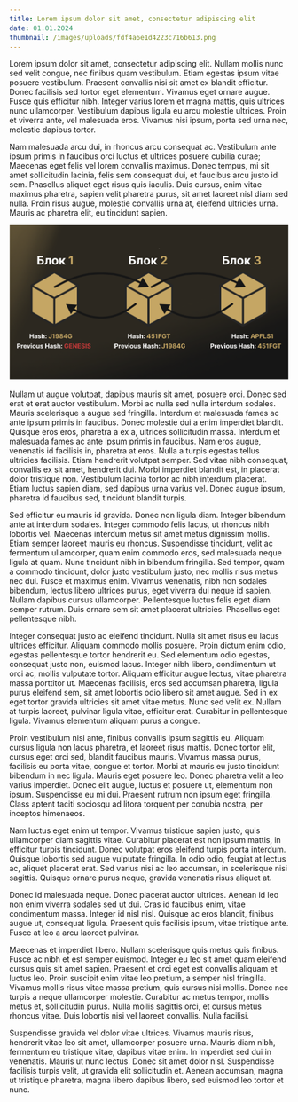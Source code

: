 ```yaml
---
title: Lorem ipsum dolor sit amet, consectetur adipiscing elit
date: 01.01.2024
thumbnail: /images/uploads/fdf4a6e1d4223c716b613.png
---
```

Lorem ipsum dolor sit amet, consectetur adipiscing elit. Nullam mollis nunc sed velit congue, nec finibus quam vestibulum. Etiam egestas ipsum vitae posuere vestibulum. Praesent convallis nisi sit amet ex blandit efficitur. Donec facilisis sed tortor eget elementum. Vivamus eget ornare augue. Fusce quis efficitur nibh. Integer varius lorem et magna mattis, quis ultrices nunc ullamcorper. Vestibulum dapibus ligula eu arcu molestie ultrices. Proin et viverra ante, vel malesuada eros. Vivamus nisi ipsum, porta sed urna nec, molestie dapibus tortor.

Nam malesuada arcu dui, in rhoncus arcu consequat ac. Vestibulum ante ipsum primis in faucibus orci luctus et ultrices posuere cubilia curae; Maecenas eget felis vel lorem convallis maximus. Donec tempus, mi sit amet sollicitudin lacinia, felis sem consequat dui, et faucibus arcu justo id sem. Phasellus aliquet eget risus quis iaculis. Duis cursus, enim vitae maximus pharetra, sapien velit pharetra purus, sit amet laoreet nisl diam sed nulla. Proin risus augue, molestie convallis urna at, eleifend ultricies urna. Mauris ac pharetra elit, eu tincidunt sapien.

![Blockchain scheme](/images/uploads/fdf4a6e1d4223c716b613.png "Blockchain scheme")

Nullam ut augue volutpat, dapibus mauris sit amet, posuere orci. Donec sed erat et erat auctor vestibulum. Morbi ac nulla sed nulla interdum sodales. Mauris scelerisque a augue sed fringilla. Interdum et malesuada fames ac ante ipsum primis in faucibus. Donec molestie dui a enim imperdiet blandit. Quisque eros eros, pharetra a ex a, ultrices sollicitudin massa. Interdum et malesuada fames ac ante ipsum primis in faucibus. Nam eros augue, venenatis id facilisis in, pharetra at eros. Nulla a turpis egestas tellus ultricies facilisis. Etiam hendrerit volutpat semper. Sed vitae nibh consequat, convallis ex sit amet, hendrerit dui. Morbi imperdiet blandit est, in placerat dolor tristique non. Vestibulum lacinia tortor ac nibh interdum placerat. Etiam luctus sapien diam, sed dapibus urna varius vel. Donec augue ipsum, pharetra id faucibus sed, tincidunt blandit turpis.

Sed efficitur eu mauris id gravida. Donec non ligula diam. Integer bibendum ante at interdum sodales. Integer commodo felis lacus, ut rhoncus nibh lobortis vel. Maecenas interdum metus sit amet metus dignissim mollis. Etiam semper laoreet mauris eu rhoncus. Suspendisse tincidunt, velit ac fermentum ullamcorper, quam enim commodo eros, sed malesuada neque ligula at quam. Nunc tincidunt nibh in bibendum fringilla. Sed tempor, quam a commodo tincidunt, dolor justo vestibulum justo, nec mollis risus metus nec dui. Fusce et maximus enim. Vivamus venenatis, nibh non sodales bibendum, lectus libero ultrices purus, eget viverra dui neque id sapien. Nullam dapibus cursus ullamcorper. Pellentesque luctus felis eget diam semper rutrum. Duis ornare sem sit amet placerat ultricies. Phasellus eget pellentesque nibh.

Integer consequat justo ac eleifend tincidunt. Nulla sit amet risus eu lacus ultrices efficitur. Aliquam commodo mollis posuere. Proin dictum enim odio, egestas pellentesque tortor hendrerit eu. Sed elementum odio egestas, consequat justo non, euismod lacus. Integer nibh libero, condimentum ut orci ac, mollis vulputate tortor. Aliquam efficitur augue lectus, vitae pharetra massa porttitor ut. Maecenas facilisis, eros sed accumsan pharetra, ligula purus eleifend sem, sit amet lobortis odio libero sit amet augue. Sed in ex eget tortor gravida ultricies sit amet vitae metus. Nunc sed velit ex. Nullam at turpis laoreet, pulvinar ligula vitae, efficitur erat. Curabitur in pellentesque ligula. Vivamus elementum aliquam purus a congue.

Proin vestibulum nisi ante, finibus convallis ipsum sagittis eu. Aliquam cursus ligula non lacus pharetra, et laoreet risus mattis. Donec tortor elit, cursus eget orci sed, blandit faucibus mauris. Vivamus massa purus, facilisis eu porta vitae, congue et tortor. Morbi at mauris eu justo tincidunt bibendum in nec ligula. Mauris eget posuere leo. Donec pharetra velit a leo varius imperdiet. Donec elit augue, luctus et posuere ut, elementum non ipsum. Suspendisse eu mi dui. Praesent rutrum non ipsum eget fringilla. Class aptent taciti sociosqu ad litora torquent per conubia nostra, per inceptos himenaeos.

Nam luctus eget enim ut tempor. Vivamus tristique sapien justo, quis ullamcorper diam sagittis vitae. Curabitur placerat est non ipsum mattis, in efficitur turpis tincidunt. Donec volutpat eros eleifend turpis porta interdum. Quisque lobortis sed augue vulputate fringilla. In odio odio, feugiat at lectus ac, aliquet placerat erat. Sed varius nisi ac leo accumsan, in scelerisque nisi sagittis. Quisque ornare purus neque, gravida venenatis risus aliquet at.

Donec id malesuada neque. Donec placerat auctor ultrices. Aenean id leo non enim viverra sodales sed ut dui. Cras id faucibus enim, vitae condimentum massa. Integer id nisl nisl. Quisque ac eros blandit, finibus augue ut, consequat ligula. Praesent quis facilisis ipsum, vitae tristique ante. Fusce at leo a arcu laoreet pulvinar.

Maecenas et imperdiet libero. Nullam scelerisque quis metus quis finibus. Fusce ac nibh et est semper euismod. Integer eu leo sit amet quam eleifend cursus quis sit amet sapien. Praesent et orci eget est convallis aliquam et luctus leo. Proin suscipit enim vitae leo pretium, a semper nisl fringilla. Vivamus mollis risus vitae massa pretium, quis cursus nisi mollis. Donec nec turpis a neque ullamcorper molestie. Curabitur ac metus tempor, mollis metus et, sollicitudin purus. Nulla mollis sagittis orci, et cursus metus rhoncus vitae. Duis lobortis nisi vel laoreet convallis. Nulla facilisi.

Suspendisse gravida vel dolor vitae ultrices. Vivamus mauris risus, hendrerit vitae leo sit amet, ullamcorper posuere urna. Mauris diam nibh, fermentum eu tristique vitae, dapibus vitae enim. In imperdiet sed dui in venenatis. Mauris ut nunc lectus. Donec sit amet dolor nisl. Suspendisse facilisis turpis velit, ut gravida elit sollicitudin et. Aenean accumsan, magna ut tristique pharetra, magna libero dapibus libero, sed euismod leo tortor et nunc.
